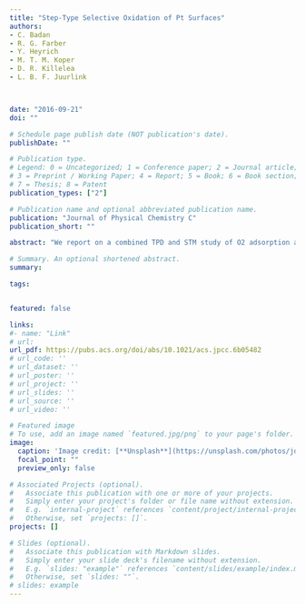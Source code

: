 ```yaml
---
title: "Step-Type Selective Oxidation of Pt Surfaces"
authors:
- C. Badan
- R. G. Farber
- Y. Heyrich
- M. T. M. Koper
- D. R. Killelea
- L. B. F. Juurlink



date: "2016-09-21"
doi: ""

# Schedule page publish date (NOT publication's date).
publishDate: ""

# Publication type.
# Legend: 0 = Uncategorized; 1 = Conference paper; 2 = Journal article;
# 3 = Preprint / Working Paper; 4 = Report; 5 = Book; 6 = Book section;
# 7 = Thesis; 8 = Patent
publication_types: ["2"]

# Publication name and optional abbreviated publication name.
publication: "Journal of Physical Chemistry C"
publication_short: ""

abstract: "We report on a combined TPD and STM study of O2 adsorption and dissociation on various Pt surfaces with varying (111) terrace widths and either (110) or (100) step geometries. Our quantitative TPD results show that (110) stepped surfaces adsorb considerably more oxygen at 100 K, regardless of terrace width, than either (100) stepped surfaces or planar Pt(111). These results suggest that O2 dissociates on the (110) stepped surfaces at 100 K, well lower than required for temperature-induced dissociation on (111) planes. The amount of oxygen desorbing from recombinative desorption of adsorbed oxygen atoms is also greater on (110) stepped surfaces. In addition, the partitioning of adsorbed oxygen between molecular and dissociative states depends on the step geometry; (110) stepped surfaces show an uptake plateau indicative of a threshold surface concentration for low-temperature dissociation, whereas (100) stepped surfaces do not. Scanning tunneling microscope (STM) images for various O coverages and surface deposition temperatures confirm low-temperature dissociation on a (110) stepped surface. The STM images also show that terrace width is not a factor in the lowered dissociation barriers for O2 on (110) stepped surfaces."

# Summary. An optional shortened abstract.
summary:

tags:


featured: false

links:
#- name: "Link"
# url: 
url_pdf: https://pubs.acs.org/doi/abs/10.1021/acs.jpcc.6b05482
# url_code: ''
# url_dataset: ''
# url_poster: ''
# url_project: ''
# url_slides: ''
# url_source: ''
# url_video: ''

# Featured image
# To use, add an image named `featured.jpg/png` to your page's folder. 
image:
  caption: 'Image credit: [**Unsplash**](https://unsplash.com/photos/jdD8gXaTZsc)'
  focal_point: ""
  preview_only: false

# Associated Projects (optional).
#   Associate this publication with one or more of your projects.
#   Simply enter your project's folder or file name without extension.
#   E.g. `internal-project` references `content/project/internal-project/index.md`.
#   Otherwise, set `projects: []`.
projects: []

# Slides (optional).
#   Associate this publication with Markdown slides.
#   Simply enter your slide deck's filename without extension.
#   E.g. `slides: "example"` references `content/slides/example/index.md`.
#   Otherwise, set `slides: ""`.
# slides: example
---
```





